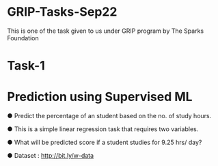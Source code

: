 # GRIP-Tasks-Sep22
This is one of the task given to us under GRIP program by The Sparks Foundation

# **Task-1**
# Prediction using Supervised ML
● Predict the percentage of an student based on the no. of study hours.

● This is a simple linear regression task that requires two variables.

● What will be predicted score if a student studies for 9.25 hrs/ day?

● Dataset : http://bit.ly/w-data

